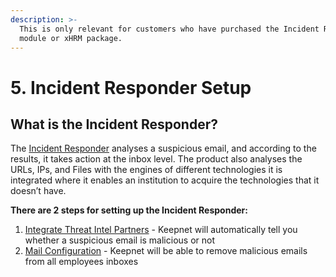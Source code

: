```yaml
---
description: >-
  This is only relevant for customers who have purchased the Incident Responder
  module or xHRM package.
---
```


# 5. Incident Responder Setup

## What is the Incident Responder?

The [Incident Responder](https://keepnetlabs.com/products/incident-responder) analyses a suspicious email, and according to the results, it takes action at the inbox level. The product also analyses the URLs, IPs, and Files with the engines of different technologies it is integrated where it enables an institution to acquire the technologies that it doesn’t have.

**There are 2 steps for setting up the Incident Responder:**&#x20;

1. [Integrate Threat Intel Partners](step-1.-integrate-threat-intel-partners.md) - Keepnet will automatically tell you whether a suspicious email is malicious or not &#x20;
2. [Mail Configuration](step-2.-mail-configurations/) - Keepnet will be able to remove malicious emails from all employees inboxes &#x20;
